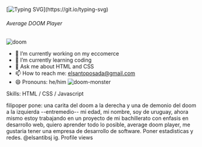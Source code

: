 [![Typing SVG](https://readme-typing-svg.herokuapp.com?duration=3000&color=F7315E&center=true&lines=Welcome+to+ElSantiBSJ's+profile!)](https://git.io/typing-svg)
###### Average DOOM Player


![doom](https://user-images.githubusercontent.com/93671645/174114834-bfaa91a6-c632-43b0-b77c-8c5c4cee565a.gif)
- 🔭 I’m currently working on my eccomerce
- 🌱 I’m currently learning coding
- 💬 Ask me about HTML and CSS
- 📫 How to reach me: elsantoposada@gmail.com 
- 😄 Pronouns: he/him 
![doom-monster](https://user-images.githubusercontent.com/93671645/174115008-9dd2595e-d9f5-4f8b-83b9-c7c57060dc3e.gif)

Skills: HTML / CSS / Javascript

filipoper pone:
una carita del doom a la derecha y una de demonio del doom a la izquierda
--entremedio--
mi edad, mi nombre, soy de uruguay, ahora mismo estoy trabajando en un proyecto de mi bachillerato con enfasis en desarrollo web, quiero aprender todo lo posible, average doom player, me gustaria tener una empresa de desarrollo de software.
Poner estadisticas y redes. @elsantibsj ig. 
Profile views

